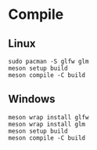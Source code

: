 # Compile

## Linux
```
sudo pacman -S glfw glm
meson setup build
meson compile -C build
```

## Windows
```
meson wrap install glfw
meson wrap install glm
meson setup build
meson compile -C build
```
